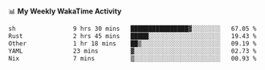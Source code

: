 <!--
**stamp711/stamp711** is a ✨ _special_ ✨ repository because its `README.md` (this file) appears on your GitHub profile.

Here are some ideas to get you started:

- 🔭 I’m currently working on ...
- 🌱 I’m currently learning ...
- 👯 I’m looking to collaborate on ...
- 🤔 I’m looking for help with ...
- 💬 Ask me about ...
- 📫 How to reach me: ...
- 😄 Pronouns: ...
- ⚡ Fun fact: ...
-->

📊 **My Weekly WakaTime Activity**

<!--START_SECTION:waka-->

```txt
sh                9 hrs 30 mins   ████████████████▓░░░░░░░░   67.05 %
Rust              2 hrs 45 mins   █████░░░░░░░░░░░░░░░░░░░░   19.43 %
Other             1 hr 18 mins    ██▒░░░░░░░░░░░░░░░░░░░░░░   09.19 %
YAML              23 mins         ▓░░░░░░░░░░░░░░░░░░░░░░░░   02.73 %
Nix               7 mins          ▒░░░░░░░░░░░░░░░░░░░░░░░░   00.93 %
```

<!--END_SECTION:waka-->

